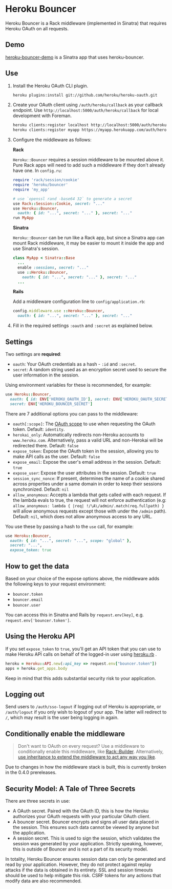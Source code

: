 # Heroku Bouncer

Heroku Bouncer is a Rack middleware (implemented in Sinatra) that
requires Heroku OAuth on all requests.

## Demo

[heroku-bouncer-demo](https://github.com/schneems/heroku-bouncer-demo) is a
Sinatra app that uses heroku-bouncer.

## Use

1. Install the Heroku OAuth CLI plugin.

    ```sh
    heroku plugins:install git://github.com/heroku/heroku-oauth.git
    ```

2. Create your OAuth client using `/auth/heroku/callback` as your
   callback endpoint. Use `http://localhost:5000/auth/heroku/callback`
   for local development with Foreman.

    ```sh
    heroku clients:register localhost http://localhost:5000/auth/heroku/callback
    heroku clients:register myapp https://myapp.herokuapp.com/auth/heroku/callback
    ```

3. Configure the middleware as follows:

    **Rack**

    `Heroku::Bouncer` requires a session middleware to be mounted above
    it. Pure Rack apps will need to add such a middleware if they don't
    already have one. In `config.ru`:

    ```ruby
    require 'rack/session/cookie'
    require 'heroku/bouncer'
    require 'my_app'

    # use `openssl rand -base64 32` to generate a secret
    use Rack::Session::Cookie, secret: "..."
    use Heroku::Bouncer,
      oauth: { id: "...", secret: "..." }, secret: "..."
    run MyApp
    ```

    **Sinatra**

    `Heroku::Bouncer` can be run like a Rack app, but since a Sinatra
    app can mount Rack middleware, it may be easier to mount it inside
    the app and use Sinatra's session.

    ```ruby
    class MyApp < Sinatra::Base
      ...
      enable :sessions, secret: "..."
      use ::Heroku::Bouncer,
        oauth: { id: "...", secret: "..." }, secret: "..."
      ...
    ```

    **Rails**

    Add a middleware configuration line to `config/application.rb`:

    ```ruby
    config.middleware.use ::Heroku::Bouncer,
      oauth: { id: "...", secret: "..." }, secret: "..."
    ```

4. Fill in the required settings `:oauth` and `:secret` as explained
   below.

## Settings

Two settings are **required**:

* `oauth`: Your OAuth credentials as a hash - `:id` and `:secret`.
* `secret`: A random string used as an encryption secret used to secure
  the user information in the session.

Using environment variables for these is recommended, for example:

```ruby
use Heroku::Bouncer,
  oauth: { id: ENV['HEROKU_OAUTH_ID'], secret: ENV['HEROKU_OAUTH_SECRET'] },
  secret: ENV['HEROKU_BOUNCER_SECRET']
```

There are 7 additional options you can pass to the middleware:

* `oauth[:scope]`: The [OAuth scope][] to use when requesting the OAuth
  token. Default: `identity`.
* `herokai_only`: Automatically redirects non-Heroku accounts to
  `www.heroku.com`. Alternatively, pass a valid URL and non-Herokai will
  be redirected there. Default: `false`
* `expose_token`: Expose the OAuth token in the session, allowing you to
  make API calls as the user. Default: `false`
* `expose_email`: Expose the user's email address in the session.
  Default: `true`
* `expose_user`: Expose the user attributes in the session. Default:
  `true`
* `session_sync_nonce`: If present, determines the name of a cookie shared across properties under a same domain in order to keep their sessions synchronized. Default: `nil`
* `allow_anonymous`: Accepts a lambda that gets called with each request. If the lambda evals to true, the request will not enforce authentication (e.g: `allow_anonymous: lambda { |req| !/\A\/admin/.match(req.fullpath) }` will allow anonymous requests except those with under the `/admin` path). Default: `nil`, which does not allow anonymous access to any URL.


You use these by passing a hash to the `use` call, for example:


```ruby
use Heroku::Bouncer,
  oauth: { id: "...", secret: "...", scope: "global" },
  secret: "...",
  expose_token: true
```

## How to get the data

Based on your choice of the expose options above, the middleware adds
the following keys to your request environment:

* `bouncer.token`
* `bouncer.email`
* `bouncer.user`

You can access this in Sinatra and Rails by  `request.env[key]`, e.g.
`request.env['bouncer.token']`.

## Using the Heroku API

If you set `expose_token` to `true`, you'll get an API token that you
can use to make Heroku API calls on behalf of the logged-in user using
[heroku.rb][] .

```ruby
heroku = Heroku::API.new(:api_key => request.env["bouncer.token"])
apps = heroku.get_apps.body
```

Keep in mind that this adds substantial security risk to your
application.

## Logging out

Send users to `/auth/sso-logout` if logging out of Heroku is
appropriate, or `/auth/logout` if you only wish to logout of your app.
The latter will redirect to `/`, which may result is the user being
logging in again.

## Conditionally enable the middleware

> Don't want to OAuth on every request? Use a middleware to conditionally
> enable this middleware, like [Rack::Builder][].
> Alternatively, [use inheritance to extend the middleware to act any way
> you like][inheritance].

Due to changes in how the middleware stack is built, this is currently
broken in the 0.4.0 prereleases.

## Security Model: A Tale of Three Secrets

There are three secrets in use:

* A OAuth secret. Paired with the OAuth ID, this is how the Heroku
  authorizes your OAuth requests with your particular OAuth client.
* A bouncer secret. Bouncer encrypts and signs all user data placed in
  the session. This ensures such data cannot be viewed by anyone but the
  application.
* A session secret. This is used to sign the session, which validates
  the session was generated by your application. Strictly speaking,
  however, this is outside of Bouncer and is not a part of its security
  model.

In totality, Heroku Bouncer ensures session data can only be generated
and read by your application. However, they do not protect against
replay attacks if the data is obtained in its entirety. SSL and session
timeouts should be used to help mitigate this risk. CSRF tokens for any
actions that modify data are also recommended.

[Rack::Builder]: http://rack.rubyforge.org/doc/Rack/Builder.html
[inheritance]: https://gist.github.com/wuputah/5534428
[OAuth scope]: https://devcenter.heroku.com/articles/oauth#scopes
[heroku.rb]: https://github.com/heroku/heroku.rb
